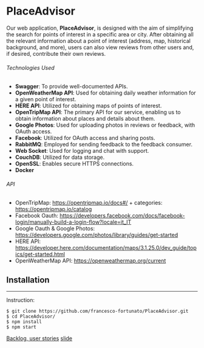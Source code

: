 # PlaceAdvisor

Our web application, **PlaceAdvisor**, is designed with the aim of simplifying the search for points of interest in a specific area or city. After obtaining all the relevant information about a point of interest (address, map, historical background, and more), users can also view reviews from other users and, if desired, contribute their own reviews.

###### Technologies Used
- **Swagger**: To provide well-documented APIs.
- **OpenWeatherMap API**: Used for obtaining daily weather information for a given point of interest.
- **HERE API**: Utilized for obtaining maps of points of interest.
- **OpenTripMap API**: The primary API for our service, enabling us to obtain information about places and details about them.
- **Google Photos**: Used for uploading photos in reviews or feedback, with OAuth access.
- **Facebook**: Utilized for OAuth access and sharing posts.
- **RabbitMQ**: Employed for sending feedback to the feedback consumer.
- **Web Socket**: Used for logging and chat with support.
- **CouchDB**: Utilized for data storage.
- **OpenSSL**: Enables secure HTTPS connections.
- **Docker**

###### API
- OpenTripMap:  https://opentripmap.io/docs#/ + categories: https://opentripmap.io/catalog
- Facebook Oauth: https://developers.facebook.com/docs/facebook-login/manually-build-a-login-flow?locale=it_IT
- Google Oauth & Google Photos: https://developers.google.com/photos/library/guides/get-started
- HERE API: https://developer.here.com/documentation/maps/3.1.25.0/dev_guide/topics/get-started.html
- OpenWeatherMap API: https://openweathermap.org/current

## Installation
***
Instruction:
```
$ git clone https://github.com/francesco-fortunato/PlaceAdvisor.git
$ cd PlaceAdvisor/
$ npm install
$ npm start
```
[Backlog, user stories](https://docs.google.com/spreadsheets/d/1l9VxjUQX7xAIwvrpfBEcYI7EuRXECv_waNIPeZOM3lQ/edit#gid=432542262)
[slide](https://docs.google.com/presentation/d/1jWPYtxWfY7Kokwy4PX7y3f6Q65fq7V1jPYSkkGITGZA/edit#slide=id.g2909063f93f_0_230)
